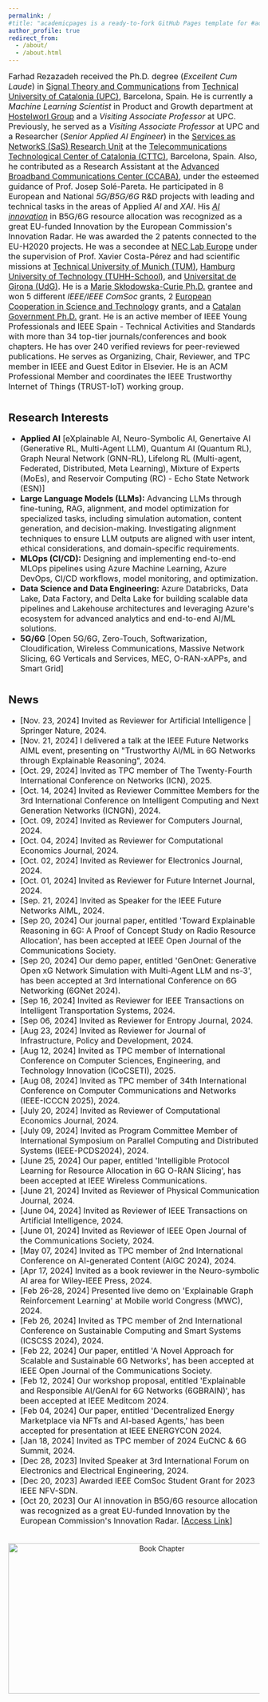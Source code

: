 ```yaml
---
permalink: /
#title: "academicpages is a ready-to-fork GitHub Pages template for #academic personal websites"
author_profile: true
redirect_from: 
  - /about/
  - /about.html
---
```


<span style="font-size: 16px;">Farhad Rezazadeh received the Ph.D. degree (*Excellent Cum Laude*) in [Signal Theory and Communications](https://tsc.upc.edu/en) from [Technical University of Catalonia (UPC)](https://www.upc.edu/ca), Barcelona, Spain. He is currently a *Machine Learning Scientist* in Product and Growth department at [Hostelworl Group](https://www.hostelworld.com) and a *Visiting Associate Professor* at UPC. Previously, he served as a *Visiting Associate Professor* at UPC and a Researcher (*Senior Applied AI Engineer*) in the [Services as NetworkS (SaS) Research Unit](https://www.cttc.cat/services-as-networks-sas/) at the [Telecommunications Technological Center of Catalonia (CTTC)](https://www.cttc.cat/), Barcelona, Spain. Also, he contributed as a Research Assistant at the [Advanced Broadband Communications Center (CCABA)](https://ccaba.upc.edu/en), under the esteemed guidance of Prof. Josep Solé-Pareta. He participated in 8 European and National *5G/B5G/6G* R&D projects with leading and technical tasks in the areas of Applied *AI* and *XAI*. His [*AI innovation*](https://innovation-radar.ec.europa.eu/innovation/52337) in B5G/6G resource allocation was recognized as a great EU-funded Innovation by the European Commission's Innovation Radar. He was awarded the 2 patents connected to the EU-H2020 projects. He was a secondee at [NEC Lab Europe](https://www.neclab.eu/research-areas/6g-networks) under the supervision of Prof. Xavier Costa-Pérez and had scientific missions at [Technical University of Munich (TUM)](https://www.ce.cit.tum.de/en/lkn/home/), [Hamburg University of Technology (TUHH-School)](https://www.tuhh.de/tuhh/en/startpage), and [Universitat de Girona (UdG)](https://bcds.udg.edu/news). He is a [Marie Skłodowska-Curie Ph.D.](https://www.5gstepfwd.eu/#home) grantee and won 5 different *IEEE/IEEE ComSoc* grants, 2 [European Cooperation in Science and Technology](https://www.cost.eu/) grants, and a [Catalan Government Ph.D.](https://agaur.gencat.cat/ca/inici/) grant. He is an active member of IEEE Young Professionals and IEEE Spain - Technical Activities and Standards with more than 34 top-tier journals/conferences and book chapters. He has over 240 verified reviews for peer-reviewed publications. He serves as Organizing, Chair, Reviewer, and TPC member in IEEE and Guest Editor in Elsevier. He is an ACM Professional Member and coordinates the IEEE Trustworthy Internet of Things (TRUST-IoT) working group.</span>
<div style="margin-top: 35px;"></div>

<span style="font-size: 22px;">Research Interests</span>
======
- <span style="font-size: 16px;">**Applied AI** [eXplainable AI, Neuro-Symbolic AI, Genertaive AI (Generative RL, Multi-Agent LLM),  Quantum AI (Quantum RL), Graph Neural Network (GNN-RL), Lifelong RL (Multi-agent, Federated, Distributed, Meta Learning), Mixture of Experts (MoEs), and Reservoir Computing (RC) - Echo State Network (ESN)]</span>
- <span style="font-size: 16px;">**Large Language Models (LLMs):** Advancing LLMs through fine-tuning, RAG, alignment, and model optimization for specialized tasks, including simulation automation, content generation, and decision-making. Investigating alignment techniques to ensure LLM outputs are aligned with user intent, ethical considerations, and domain-specific requirements.</span>
- <span style="font-size: 16px;">**MLOps (CI/CD):** Designing and implementing end-to-end MLOps pipelines using Azure Machine Learning, Azure DevOps, CI/CD workflows, model monitoring, and optimization.</span>
- <span style="font-size: 16px;">**Data Science and Data Engineering:** Azure Databricks, Data Lake, Data Factory, and Delta Lake for building scalable data pipelines and Lakehouse architectures and leveraging Azure's ecosystem for advanced analytics and end-to-end AI/ML solutions.</span>
- <span style="font-size: 16px;">**5G/6G** [Open 5G/6G, Zero-Touch, Softwarization, Cloudification, Wireless Communications, Massive Network Slicing, 6G Verticals and Services, MEC, O-RAN-xAPPs, and Smart Grid]</span>
<div style="margin-top: 35px;"></div>

<span style="font-size: 22px;">News</span>
======
- <span style="font-size: 16px;">[Nov. 23, 2024] Invited as Reviewer for Artificial Intelligence | Springer Nature, 2024.</span>
- <span style="font-size: 16px;">[Nov. 21, 2024] I delivered a talk at the IEEE Future Networks AIML event, presenting on "Trustworthy AI/ML in 6G Networks through Explainable Reasoning", 2024.</span>
- <span style="font-size: 16px;">[Oct. 29, 2024] Invited as TPC member of The Twenty-Fourth International Conference on Networks (ICN), 2025.</span>
- <span style="font-size: 16px;">[Oct. 14, 2024] Invited as Reviewer Committee Members for the 3rd International Conference on Intelligent Computing and Next Generation Networks (ICNGN), 2024.</span>
- <span style="font-size: 16px;">[Oct. 09, 2024] Invited as Reviewer for Computers Journal, 2024.</span>
- <span style="font-size: 16px;">[Oct. 04, 2024] Invited as Reviewer for Computational Economics Journal, 2024.</span>
- <span style="font-size: 16px;">[Oct. 02, 2024] Invited as Reviewer for Electronics Journal, 2024.</span>
- <span style="font-size: 16px;">[Oct. 01, 2024] Invited as Reviewer for Future Internet Journal, 2024.</span>
- <span style="font-size: 16px;">[Sep. 21, 2024] Invited as Speaker for the IEEE Future Networks AIML, 2024.</span>
- <span style="font-size: 16px;">[Sep 20, 2024] Our journal paper, entitled 'Toward Explainable Reasoning in 6G: A Proof of Concept Study on Radio Resource Allocation', has been accepted at IEEE Open Journal of the Communications Society.</span>
- <span style="font-size: 16px;">[Sep 20, 2024] Our demo paper, entitled 'GenOnet: Generative Open xG Network Simulation with Multi-Agent LLM and ns-3', has been accepted at 3rd International Conference on 6G Networking (6GNet 2024).</span>
- <span style="font-size: 16px;">[Sep 16, 2024] Invited as Reviewer for IEEE Transactions on Intelligent Transportation Systems, 2024.</span>
- <span style="font-size: 16px;">[Sep 06, 2024] Invited as Reviewer for Entropy Journal, 2024.</span>
- <span style="font-size: 16px;">[Aug 23, 2024] Invited as Reviewer for Journal of Infrastructure, Policy and Development, 2024.</span>
- <span style="font-size: 16px;">[Aug 12, 2024] Invited as TPC member of International Conference on Computer Sciences, Engineering, and Technology Innovation (ICoCSETI), 2025.</span>
- <span style="font-size: 16px;">[Aug 08, 2024] Invited as TPC member of 34th International Conference on Computer Communications and Networks (IEEE-ICCCN 2025), 2024.</span>
- <span style="font-size: 16px;">[July 20, 2024] Invited as Reviewer of Computational Economics Journal, 2024.</span>
- <span style="font-size: 16px;">[July 09, 2024] Invited as Program Committee Member of International Symposium on Parallel Computing and Distributed Systems (IEEE-PCDS2024), 2024.</span>
- <span style="font-size: 16px;">[June 25, 2024] Our paper, entitled 'Intelligible Protocol Learning for Resource Allocation in 6G O-RAN Slicing', has been accepted at IEEE Wireless Communications.</span>
- <span style="font-size: 16px;">[June 21, 2024] Invited as Reviewer of Physical Communication Journal, 2024.</span>
- <span style="font-size: 16px;">[June 04, 2024] Invited as Reviewer of IEEE Transactions on Artificial Intelligence, 2024.</span>
- <span style="font-size: 16px;">[June 01, 2024] Invited as Reviewer of IEEE Open Journal of the Communications Society, 2024.</span>
- <span style="font-size: 16px;">[May 07, 2024] Invited as TPC member of 2nd International Conference on AI-generated Content (AIGC 2024), 2024.</span>
- <span style="font-size: 16px;">[Apr 17, 2024] Invited as a book reviewer in the Neuro-symbolic AI area for Wiley-IEEE Press, 2024.</span>
- <span style="font-size: 16px;">[Feb 26-28, 2024] Presented live demo on 'Explainable Graph Reinforcement Learning' at Mobile world Congress (MWC), 2024.</span>
- <span style="font-size: 16px;">[Feb 26, 2024] Invited as TPC member of 2nd International Conference on Sustainable Computing and Smart Systems (ICSCSS 2024), 2024.</span>
- <span style="font-size: 16px;">[Feb 22, 2024] Our paper, entitled 'A Novel Approach for Scalable and Sustainable 6G Networks', has been accepted at IEEE Open Journal of the Communications Society.</span>
- <span style="font-size: 16px;">[Feb 12, 2024] Our workshop proposal, entitled 'Explainable and Responsible AI/GenAI for 6G Networks (6GBRAIN)', has been accepted at IEEE Meditcom 2024.</span>
- <span style="font-size: 16px;">[Feb 04, 2024] Our paper, entitled 'Decentralized Energy Marketplace via NFTs and AI-based Agents,' has been accepted for presentation at IEEE ENERGYCON 2024.</span>
- <span style="font-size: 16px;">[Jan 18, 2024] Invited as TPC member of 2024 EuCNC & 6G Summit, 2024.</span>
- <span style="font-size: 16px;">[Dec 28, 2023] Invited Speaker at 3rd International Forum on Electronics and Electrical Engineering, 2024.</span>
- <span style="font-size: 16px;">[Dec 20, 2023] Awarded IEEE ComSoc Student Grant for 2023 IEEE NFV-SDN.</span>
- <span style="font-size: 16px;">[Oct 20, 2023] Our AI innovation in B5G/6G resource allocation was recognized as a great EU-funded Innovation by the European Commission's Innovation Radar. [[Access Link](https://innovation-radar.ec.europa.eu/innovation/52337)]</span>
<div style="margin-top: 35px;"></div>

<p align="center">
  <img src="../images/book_chapters.jpg" alt="Book Chapter" width="600" height="301">
</p>




